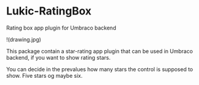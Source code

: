 # Lukic-RatingBox
Rating box app plugin for Umbraco backend

!(drawing.jpg)

This package contain a star-rating app plugin that can be used in Umbraco backend, if you want to show rating stars.

You can decide in the prevalues how many stars the control is supposed to show. Five stars og maybe six.
